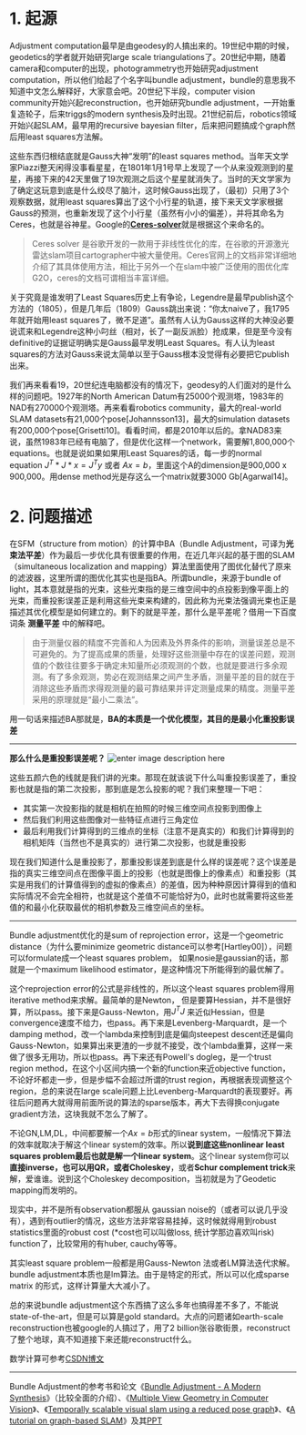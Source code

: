 # 1. 起源

Adjustment computation最早是由geodesy的人搞出来的。19世纪中期的时候，geodetics的学者就开始研究large scale triangulations了。20世纪中期，随着camera和computer的出现，photogrammetry也开始研究adjustment computation，所以他们给起了个名字叫bundle adjustment，bundle的意思我不知道中文怎么解释好，大家意会吧。20世纪下半段，computer vision community开始兴起reconstruction，也开始研究bundle adjustment，一开始重复造轮子，后来triggs的modern synthesis及时出现。21世纪前后，robotics领域开始兴起SLAM，最早用的recursive bayesian filter，后来把问题搞成个graph然后用least squares方法解。

这些东西归根结底就是Gauss大神“发明”的least squares method。当年天文学家Piazzi整天闲得没事看星星，在1801年1月1号早上发现了一个从来没观测到的星星，再接下来的42天里做了19次观测之后这个星星就消失了。当时的天文学家为了确定这玩意到底是什么绞尽了脑汁，这时候Gauss出现了，（最初）只用了3个观察数据，就用least squares算出了这个小行星的轨道，接下来天文学家根据Gauss的预测，也重新发现了这个小行星（虽然有小小的偏差），并将其命名为Ceres，也就是谷神星。Google的[**Ceres-solver**](https://github.com/ceres-solver/ceres-solver)就是根据这个来命名的。  

> Ceres solver 是谷歌开发的一款用于非线性优化的库，在谷歌的开源激光雷达slam项目cartographer中被大量使用。Ceres官网上的文档非常详细地介绍了其具体使用方法，相比于另外一个在slam中被广泛使用的图优化库G2O，ceres的文档可谓相当丰富详细。

关于究竟是谁发明了Least Squares历史上有争论，Legendre是最早publish这个方法的（1805），但是几年后（1809）Gauss跳出来说：“你太naive了，我1795年就开始用least squares了，微不足道”。虽然有人认为Gauss这样的大神没必要说谎来和Legendre这种小叼丝（相对，长了一副反派脸）抢成果，但是至今没有definitive的证据证明确实是Gauss最早发明Least Squares。有人认为least squares的方法对Gauss来说太简单以至于Gauss根本没觉得有必要把它publish出来。

我们再来看看19，20世纪连电脑都没有的情况下，geodesy的人们面对的是什么样的问题吧。1927年的North American Datum有25000个观测塔，1983年的NAD有270000个观测塔。再来看看robotics community，最大的real-world SLAM datasets有21,000个pose[Johannsson13]，最大的simulation datasets有200,000个pose[Grisetti10]。看看时间，都是2010年以后的。拿NAD83来说，虽然1983年已经有电脑了，但是优化这样一个network，需要解1,800,000个equations。也就是说如果如果用Least Squares的话，每一步的normal equation $J^T * J * x = J^T y$ 或者 $Ax = b$，里面这个A的dimension是900,000 x 900,000。用dense method光是存这么一个matrix就要3000 Gb[Agarwal14]。

# 2. 问题描述

在SFM（structure from motion）的计算中BA（Bundle Adjustment，可译为**光束法平差**）作为最后一步优化具有很重要的作用，在近几年兴起的基于图的SLAM（simultaneous localization and mapping）算法里面使用了图优化替代了原来的滤波器，这里所谓的图优化其实也是指BA。所谓bundle，来源于bundle of light，其本意就是指的光束，这些光束指的是三维空间中的点投影到像平面上的光束，而重投影误差正是利用这些光束来构建的，因此称为光束法强调光束也正是描述其优化模型是如何建立的。剩下的就是平差，那什么是平差呢？借用一下百度词条 **测量平差** 中的解释吧。

> 由于测量仪器的精度不完善和人为因素及外界条件的影响，测量误差总是不可避免的。为了提高成果的质量，处理好这些测量中存在的误差问题，观测值的个数往往要多于确定未知量所必须观测的个数，也就是要进行多余观测。有了多余观测，势必在观测结果之间产生矛盾，测量平差的目的就在于消除这些矛盾而求得观测量的最可靠结果并评定测量成果的精度。测量平差采用的原理就是“最小二乘法”。

用一句话来描述BA那就是，**BA的本质是一个优化模型，其目的是最小化重投影误差**

---
**那么什么是重投影误差呢？**
![enter image description here](http://ww1.sinaimg.cn/large/8c1d6d59gy1fmml45w77sj20gm0ctmxs.jpg)

这些五颜六色的线就是我们讲的光束。那现在就该说下什么叫重投影误差了，重投影也就是指的第二次投影，那到底是怎么投影的呢？我们来整理一下吧：

 - 其实第一次投影指的就是相机在拍照的时候三维空间点投影到图像上
 - 然后我们利用这些图像对一些特征点进行三角定位
 - 最后利用我们计算得到的三维点的坐标（注意不是真实的）和我们计算得到的相机矩阵（当然也不是真实的）进行第二次投影，也就是重投影

现在我们知道什么是重投影了，那重投影误差到底是什么样的误差呢？这个误差是指的真实三维空间点在图像平面上的投影（也就是图像上的像素点）和重投影（其实是用我们的计算值得到的虚拟的像素点）的差值，因为种种原因计算得到的值和实际情况不会完全相符，也就是这个差值不可能恰好为0，此时也就需要将这些差值的和最小化获取最优的相机参数及三维空间点的坐标。

---

Bundle adjustment优化的是sum of reprojection error，这是一个geometric distance（为什么要minimize geometric distance可以参考[Hartley00]），问题可以formulate成一个least squares problem， 如果nosie是gaussian的话，那就是一个maximum likelihood estimator，是这种情况下所能得到的最优解了。

这个reprojection error的公式是非线性的，所以这个least squares problem得用iterative method来求解。最简单的是Newton， 但是要算Hessian，并不是很好算，所以pass。接下来是Gauss-Newton，用$J^T J$ 来近似Hessian，但是convergence速度不给力，也pass。再下来是Levenberg-Marquardt，是一个damping method，改一个lambda来控制到底是偏向steepest descent还是偏向Gauss-Newton，如果算出来更渣的一步就不接受，改个lambda重算，这样一来做了很多无用功，所以也pass。再下来还有Powell's dogleg，是一个trust region method，在这个小区间内搞一个新的function来近objective function，不论好坏都走一步，但是步幅不会超过所谓的trust region，再根据表现调整这个region，总的来说在large scale问题上比Levenberg-Marquardt的表现要好。再往后问题再大就得用前面所说的算法的sparse版本，再大下去得换conjugate gradient方法，这块我就不怎么了解了。

不论GN,LM,DL，中间都要解一个$Ax=b$形式的linear system，一般情况下算法的效率就取决于解这个linear system的效率。所以**说到底这些nonlinear least squares problem最后也就是解一个linear system**。这个linear system你可以**直接inverse，也可以用QR，或者Choleskey**，或者**Schur complement trick**来解，爱谁谁。说到这个Choleskey decomposition，当初就是为了Geodetic mapping而发明的。

现实中，并不是所有observation都服从 gaussian noise的（或者可以说几乎没有），遇到有outlier的情况，这些方法非常容易挂掉，这时候就得用到robust statistics里面的robust cost (*cost也可以叫做loss, 统计学那边喜欢叫risk) function了，比较常用的有huber, cauchy等等。

其实least square problem一般都是用Gauss-Newton 法或者LM算法迭代求解。bundle adjustment本质也是lm算法。由于是特定的形式，所以可以化成sparse matrix 的形式，这样计算量大大减小了。

总的来说bundle adjustment这个东西搞了这么多年也搞得差不多了，不能说state-of-the-art，但是可以算是gold standard。大点的问题诸如earth-scale reconstruction也被google的人搞过了，用了2 billion张谷歌街景，reconstruct了整个地球，真不知道接下来还能reconstruct什么。

数学计算可参考[CSDN博文](https://blog.csdn.net/OptSolution/article/details/64442962#_39)

---
Bundle Adjustment的参考书和论文《[Bundle Adjustment - A Modern Synthesis](https://lear.inrialpes.fr/pubs/2000/TMHF00/Triggs-va99.pdf)》（比较全面的介绍）、《[Multiple View Geometry in Computer Vision](http://cvrs.whu.edu.cn/downloads/ebooks/Multiple%20View%20Geometry%20in%20Computer%20Vision%20%28Second%20Edition%29.pdf)》、《[Temporally scalable visual slam using a reduced pose graph](http://ais.informatik.uni-freiburg.de/longtermoperation_ws12rss/johannsson2012rss_ws.pdf)》、《[A tutorial on graph-based SLAM](http://www2.informatik.uni-freiburg.de/~stachnis/pdf/grisetti10titsmag.pdf)》及其[PPT](http://www.dis.uniroma1.it/~labrococo/tutorial_icra_2016/icra16_slam_tutorial_stachniss.pdf)


